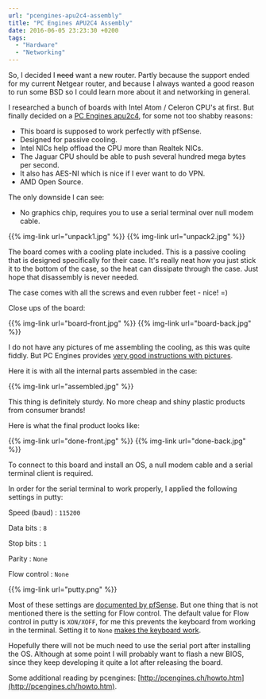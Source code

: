 ```yaml
---
url: "pcengines-apu2c4-assembly"
title: "PC Engines APU2C4 Assembly"
date: 2016-06-05 23:23:30 +0200
tags:
  - "Hardware"
  - "Networking"
---
```


So, I decided I ~~need~~ want a new router. Partly because the support ended for my current Netgear router, and because I always wanted a good reason to run some BSD so I could learn more about it and networking in general.

I researched a bunch of boards with Intel Atom / Celeron CPU's at first. But finally decided on a [PC Engines apu2c4](http://pcengines.ch/apu2c4.htm), for some not too shabby reasons:

- This board is supposed to work perfectly with pfSense.
- Designed for passive cooling.
- Intel NICs help offload the CPU more than Realtek NICs.
- The Jaguar CPU should be able to push several hundred mega bytes per second.
- It also has AES-NI which is nice if I ever want to do VPN.
- AMD <i class="fa fa-heart fa-fw"></i> Open Source.

The only downside I can see:

- No graphics chip, requires you to use a serial terminal over null modem cable.

{{% img-link url="unpack1.jpg" %}}
{{% img-link url="unpack2.jpg" %}}

The board comes with a cooling plate included. This is a passive cooling that is designed specifically for their case. It's really neat how you just stick it to the bottom of the case, so the heat can dissipate through the case. Just hope that disassembly is never needed.

The case comes with all the screws and even rubber feet - nice! =)

Close ups of the board:

{{% img-link url="board-front.jpg" %}}
{{% img-link url="board-back.jpg" %}}

I do not have any pictures of me assembling the cooling, as this was quite fiddly. But PC Engines provides [very good instructions with pictures](http://pcengines.ch/apucool.htm).

Here it is with all the internal parts assembled in the case:

{{% img-link url="assembled.jpg" %}}

This thing is definitely sturdy.
No more cheap and shiny plastic products from consumer brands!

Here is what the final product looks like:

{{% img-link url="done-front.jpg" %}}
{{% img-link url="done-back.jpg" %}}

To connect to this board and install an OS, a null modem cable and a serial terminal client is required.

In order for the serial terminal to work properly, I applied the following settings in putty:

Speed (baud)
: `115200`

Data bits
: `8`

Stop bits
: `1`

Parity
: `None`

Flow control
: `None`

{{% img-link url="putty.png" %}}

Most of these settings are [documented by pfSense](https://doc.pfsense.org/index.php/Connecting_to_the_Serial_Console). But one thing that is not mentioned there is the setting for Flow control. The default value for Flow control in putty is `XON/XOFF`, for me this prevents the keyboard from working in the terminal. Setting it to `None` [makes the keyboard work](https://forum.pfsense.org/index.php?topic=78744.msg507937#msg507937).

Hopefully there will not be much need to use the serial port after installing the OS. Although at some point I will probably want to flash a new BIOS, since they keep developing it quite a lot after releasing the board.

Some additional reading by pcengines: [http://pcengines.ch/howto.htm](http://pcengines.ch/howto.htm).
